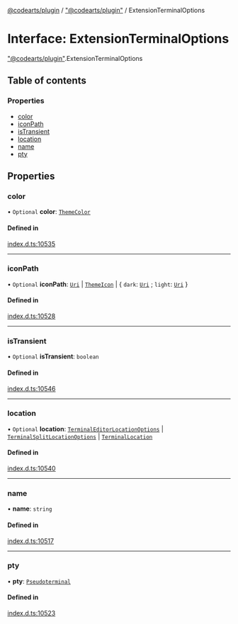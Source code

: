 [@codearts/plugin](../README.md) / ["@codearts/plugin"](../modules/_codearts_plugin_.md) / ExtensionTerminalOptions

# Interface: ExtensionTerminalOptions

["@codearts/plugin"](../modules/_codearts_plugin_.md).ExtensionTerminalOptions

## Table of contents

### Properties

- [color](codearts_plugin_.ExtensionTerminalOptions.md#color)
- [iconPath](codearts_plugin_.ExtensionTerminalOptions.md#iconpath)
- [isTransient](codearts_plugin_.ExtensionTerminalOptions.md#istransient)
- [location](codearts_plugin_.ExtensionTerminalOptions.md#location)
- [name](codearts_plugin_.ExtensionTerminalOptions.md#name)
- [pty](codearts_plugin_.ExtensionTerminalOptions.md#pty)

## Properties

### color

• `Optional` **color**: [`ThemeColor`](../classes/codearts_plugin_.ThemeColor.md)

#### Defined in

[index.d.ts:10535](https://github.com/huaweicloud/cloudide-plugin-api/blob/a4193a8/index.d.ts#L10535)

___

### iconPath

• `Optional` **iconPath**: [`Uri`](../classes/codearts_plugin_.Uri.md) \| [`ThemeIcon`](../classes/codearts_plugin_.ThemeIcon.md) \| { `dark`: [`Uri`](../classes/codearts_plugin_.Uri.md) ; `light`: [`Uri`](../classes/codearts_plugin_.Uri.md)  }

#### Defined in

[index.d.ts:10528](https://github.com/huaweicloud/cloudide-plugin-api/blob/a4193a8/index.d.ts#L10528)

___

### isTransient

• `Optional` **isTransient**: `boolean`

#### Defined in

[index.d.ts:10546](https://github.com/huaweicloud/cloudide-plugin-api/blob/a4193a8/index.d.ts#L10546)

___

### location

• `Optional` **location**: [`TerminalEditorLocationOptions`](codearts_plugin_.TerminalEditorLocationOptions.md) \| [`TerminalSplitLocationOptions`](codearts_plugin_.TerminalSplitLocationOptions.md) \| [`TerminalLocation`](../enums/codearts_plugin_.TerminalLocation.md)

#### Defined in

[index.d.ts:10540](https://github.com/huaweicloud/cloudide-plugin-api/blob/a4193a8/index.d.ts#L10540)

___

### name

• **name**: `string`

#### Defined in

[index.d.ts:10517](https://github.com/huaweicloud/cloudide-plugin-api/blob/a4193a8/index.d.ts#L10517)

___

### pty

• **pty**: [`Pseudoterminal`](codearts_plugin_.Pseudoterminal.md)

#### Defined in

[index.d.ts:10523](https://github.com/huaweicloud/cloudide-plugin-api/blob/a4193a8/index.d.ts#L10523)

